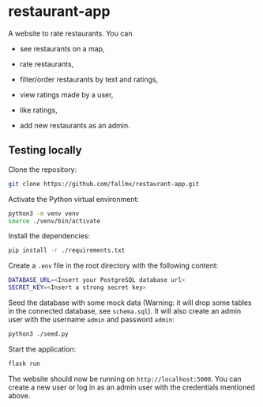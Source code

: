 # restaurant-app

A website to rate restaurants. You can

- see restaurants on a map,

- rate restaurants,

- filter/order restaurants by text and ratings,

- view ratings made by a user,

- like ratings,

- add new restaurants as an admin.

## Testing locally
Clone the repository:
```bash
git clone https://github.com/fallmx/restaurant-app.git
```
Activate the Python virtual environment:
```bash
python3 -m venv venv
source ./venv/bin/activate
```
Install the dependencies:
```bash
pip install -r ./requirements.txt
```
Create a `.env` file in the root directory with the following content:
```bash
DATABASE_URL=<Insert your PostgreSQL database url>
SECRET_KEY=<Insert a strong secret key>
```
Seed the database with some mock data (Warning: it will drop some tables in the connected database, see `schema.sql`). It will also create an admin user with the username `admin` and password `admin`:
```bash
python3 ./seed.py
```
Start the application:
```bash
flask run
```
The website should now be running on `http://localhost:5000`. You can create a new user or log in as an admin user with the credentials mentioned above.
